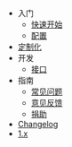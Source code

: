 * 入门
  * [快速开始](/quickstart.md)
  * [配置](/config.md)
* [定制化](/ui.md)
* 开发
  * [接口](/api.md)
* 指南
  * [常见问题](/question.md)
  * [意见反馈](/ask.md)
  * [捐助](/donate.md)
* [Changelog](/changelog.md)
* [1.x](/v1/)